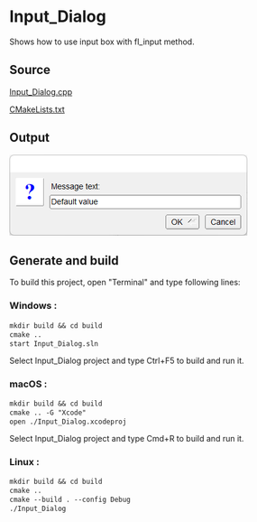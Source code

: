 # Input_Dialog

Shows how to use input box with fl_input method.

## Source

[Input_Dialog.cpp](Input_Dialog.cpp)

[CMakeLists.txt](CMakeLists.txt)

## Output

![output](../../../docs/Pictures/Examples/Input_Dialog.png)

## Generate and build

To build this project, open "Terminal" and type following lines:

### Windows :

``` shell
mkdir build && cd build
cmake .. 
start Input_Dialog.sln
```

Select Input_Dialog project and type Ctrl+F5 to build and run it.

### macOS :

``` shell
mkdir build && cd build
cmake .. -G "Xcode"
open ./Input_Dialog.xcodeproj
```

Select Input_Dialog project and type Cmd+R to build and run it.

### Linux :

``` shell
mkdir build && cd build
cmake .. 
cmake --build . --config Debug
./Input_Dialog
```
